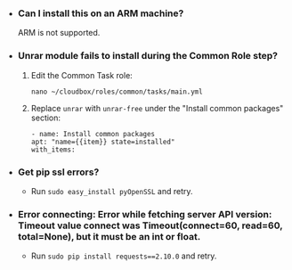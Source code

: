 - ### Can I install this on an ARM machine?

  ARM is not supported.

- ### Unrar module fails to install during the Common Role step?


  1. Edit the Common Task role:

      ```
      nano ~/cloudbox/roles/common/tasks/main.yml
      ```

  1. Replace `unrar` with `unrar-free` under the "Install common packages" section:

      ```
      - name: Install common packages
      apt: "name={{item}} state=installed"
      with_items:

      ```

- ### Get pip ssl errors?

   - Run `sudo easy_install pyOpenSSL` and retry.

- ### Error connecting: Error while fetching server API version: Timeout value connect was Timeout(connect=60, read=60, total=None), but it must be an int or float.

  - Run `sudo pip install requests==2.10.0` and retry.

